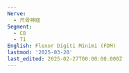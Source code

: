```yaml
---
Nerve:
  - 尺骨神経
Segment:
  - C8
  - T1
English: Flexor Digiti Minimi (FDM)
lastmod: '2025-03-20'
last_edited: 2025-02-27T00:00:00.000Z
---
```



